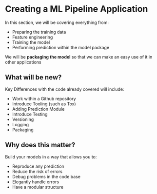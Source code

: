 # Creating a ML Pipeline Application

In this section, we will be covering everything from:
- Preparing the training data
- Feature engineering
- Training the model
- Performing prediction within the model package

We will be **packaging the model** so that we can make an easy use of it in other applications

## What will be new?

Key Differences with the code already covered will include:
- Work within a Github repository
- Introduce Tooling (such as Tox)
- Adding Prediction Module
- Introduce Testing
- Versioning
- Logging
- Packaging

## Why does this matter?

Build your models in a way that allows you to:
- Reproduce any prediction
- Reduce the risk of errors
- Debug problems in the code base
- Elegantly handle errors
- Have a modular structure